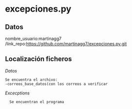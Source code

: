 # excepciones.py
## Datos
  nombre_usuario:martinagg7 /link_repo:https://github.com/martinagg7/excepciones.py.git
  
## Localización ficheros
  <em>Datos</em>
  
    Se encuentra el archivo:
    -correos_base_datos(con los correos a verificar   
 <em>Excecptions</em>
 
      Se encuentran el programa
      
